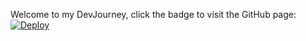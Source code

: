 Welcome to my DevJourney, click the badge to visit the GitHub page:
[![Deploy](https://img.shields.io/github/deployments/Druaka/DevJourney/github-pages?label=github%20pages)](https://druaka.github.io/DevJourney/)